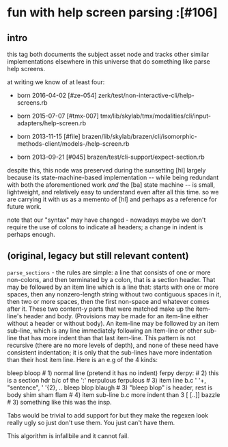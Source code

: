 # fun with help screen parsing :[#106]

## intro

this tag both documents the subject asset node and tracks other similar
implementations elsewhere in this universe that do something like parse
help screens.

at writing we know of at least four:

  - born 2016-04-02 [#ze-054]  zerk/test/non-interactive-cli/help-screens.rb

  - born 2015-07-07 [#tmx-007] tmx/lib/skylab/tmx/modalities/cli/input-adapters/help-screen.rb

  - born 2013-11-15 [#file]    brazen/lib/skylab/brazen/cli/isomorphic-methods-client/models-/help-screen.rb

  - born 2013-09-21 [#045]     brazen/test/cli-support/expect-section.rb


despite this, this node was preserved during the sunsetting [hl] largely
because its state-machine-based implementation -- while being redundant
with both the aforementioned work *and* the [ba] state machine --
is small, lightweight, and relatively easy to understand even after all
this time. so we are carrying it with us as a memento of [hl] and
perhaps as a reference for future work.

note that our "syntax" may have changed - nowadays maybe we don't
require the use of colons to indicate all headers; a change in indent is
perhaps enough.




## (original, legacy but still relevant content)

`parse_sections` - the rules are simple: a line that consists of one
or more non-colons, and then terminated by a colon, that is a section
header. That may be followed by an item line which is a line that:
starts with one or more spaces, then any nonzero-length string
without two contiguous spaces in it, then two or more spaces, then the
first non-space and whatever comes after it. These two content-y parts
that were matched make up the item-line's header and body.
(Provisions may be made for an item-line either without a header or
without body). An item-line may be followed by an item sub-line, which
is any line immediately following an item-line or other sub-line that
has more indent than that last item-line. This pattern is not recursive
(there are no more levels of depth), and none of these need have
consistent indentation; it is only that the sub-lines have more
indentation than their host item line. Here is an e.g of the 4 kinds:

   bleep bloop              # 1) normal line (pretend it has no indent)
   ferpy derpy:             # 2) this is a section hdr b/c of the ':'
     nerpulous  ferpulous   # 3) item line b.c ' '+, "sentence", ' '{2}, ..
     bleep blop  blaugh     # 3) "bleep blop" is header, rest is body
       shim sham flam       # 4) item sub-line b.c more indent than 3
     [<path> [..]]  bazzle  # 3) something like this was the insp.

Tabs would be trivial to add support for but they make the regexen
look really ugly so just don't use them. You just can't have them.

This algorithm is infallbile and it cannot fail.
